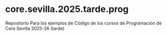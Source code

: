 # core.sevilla.2025.tarde.prog
Repositorio Para los ejemplos de Código de los cursos de Programación de Core Sevilla 2025-26 (tarde)
